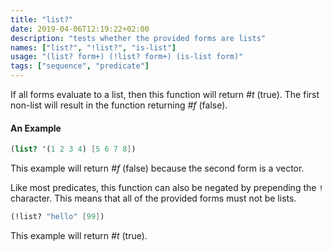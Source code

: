 ```yaml
---
title: "list?"
date: 2019-04-06T12:19:22+02:00
description: "tests whether the provided forms are lists"
names: ["list?", "!list?", "is-list"]
usage: "(list? form+) (!list? form+) (is-list form)"
tags: ["sequence", "predicate"]
---
```

If all forms evaluate to a list, then this function will return _#t_ (true). The first non-list will result in the function returning _#f_ (false).

#### An Example

~~~scheme
(list? '(1 2 3 4) [5 6 7 8])
~~~

This example will return _#f_ (false) because the second form is a vector.

Like most predicates, this function can also be negated by prepending the `!` character. This means that all of the provided forms must not be lists.

~~~scheme
(!list? "hello" [99])
~~~

This example will return _#t_ (true).
